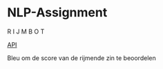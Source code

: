 # NLP-Assignment

R 
 I
  J
   M
  B
 O
T

[API](https://www.datamuse.com/api/)

Bleu om de score van de rijmende zin te beoordelen
